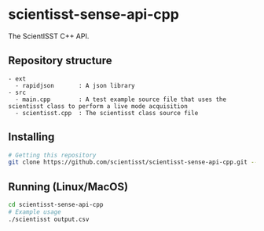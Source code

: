 # scientisst-sense-api-cpp
The ScientISST C++ API.

## Repository structure

```
- ext
  - rapidjson       : A json library
- src
  - main.cpp        : A test example source file that uses the scientisst class to perform a live mode acquisition
  - scientisst.cpp  : The scientisst class source file
```
## Installing
```sh
# Getting this repository 
git clone https://github.com/scientisst/scientisst-sense-api-cpp.git --recursive
```

## Running (Linux/MacOS)
```sh
cd scientisst-sense-api-cpp
# Example usage
./scientisst output.csv
```
